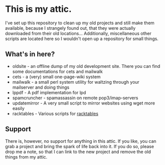 This is my attic.
=================

I've set up this repository to clean up my old projects and still make them
available, because I strangely found out, that they were actually downloaded
from their old locations... Additionally, miscellaneous other scripts are
located here so I wouldn't open up a repository for small things.

What's in here?
---------------

  * oldsite - an offline dump of my old development site. There you can find
    some documentations for cets and mailwalk
  * cets - a (very) small one-page-wiki system
  * mailwalk - a small perl system utility for waltzing through your mailserver
    and doing things
  * lppdf - A pdf implementation for lpd
  * spamcruncher - spamassassin on remote pop3/imap-servers
  * updatemirror - A very small script to mirror websites using wget more
    easily
  * racktables - Various scripts for [racktables](http://racktables.org/)

Support
-------

There is, however, no support for anything in this attic. If you like, you can
grab a project and bring the spark of life back into it. If you do so, please
drop me a note, so that I can link to the new project and remove the old things
from my attic.
